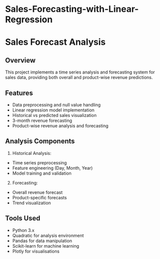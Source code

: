 # Sales-Forecasting-with-Linear-Regression
# Sales Forecast Analysis									
## Overview									
This project implements a time series analysis and forecasting system for sales data, providing both overall and product-wise revenue predictions.									
									
## Features									
- Data preprocessing and null value handling									
- Linear regression model implementation									
- Historical vs predicted sales visualization									
- 3-month revenue forecasting									
- Product-wise revenue analysis and forecasting									
									
## Analysis Components									
1. Historical Analysis:									
- Time series preprocessing									
- Feature engineering (Day, Month, Year)									
- Model training and validation									
									
2. Forecasting:									
- Overall revenue forecast									
- Product-specific forecasts									
- Trend visualization									
									
## Tools Used									
- Python 3.x									
- Quadratic for analysis environment									
- Pandas for data manipulation									
- Scikit-learn for machine learning
- Plotly for visualisations								
